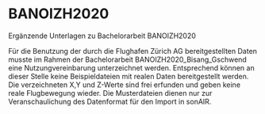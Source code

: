 # BANOIZH2020
Ergänzende Unterlagen zu Bachelorarbeit BANOIZH2020

Für die Benutzung der durch die Flughafen Zürich AG bereitgestellten Daten musste im Rahmen der Bachelorarbeit BANOIZH2020_Bisang_Gschwend eine Nutzungvereinbarung unterzeichnet werden. Entsprechend können an dieser Stelle keine Beispieldateien mit realen Daten bereitgestellt werden. Die verzeichneten X,Y und Z-Werte sind frei erfunden und geben keine reale Flugbewegung wieder. Die Musterdateien dienen nur zur Veranschaulichung des Datenformat für den Import in sonAIR.
